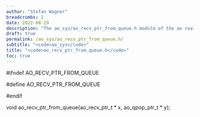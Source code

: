 ```yaml
---
author: "Stefan Wagner"
breadcrumbs: 2
date: 2022-08-29
description: "The ao_sys/ao_recv_ptr_from_queue.h module of the ao real-time operating system."
draft: true
permalink: /ao_sys/ao_recv_ptr_from_queue.h/ 
subtitle: "<code>ao_sys</code>"
title: "<code>ao_recv_ptr_from_queue.h</code>"
toc: true
---
```


#ifndef AO_RECV_PTR_FROM_QUEUE

#define AO_RECV_PTR_FROM_QUEUE

#endif

void    ao_recv_ptr_from_queue(ao_recv_ptr_t * x, ao_qpop_ptr_t * y);

